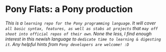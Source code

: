 # Pony Flats: a Pony production

*This is a `learning repo for the Pony programming language`. It will cover `all basic syntax, features, as well as stabs at projects` that `may off shoot into official repos of their own`.  None the less, I find enough interest in this newish language to `dedicate time to learning & digesting it`.  Any helpful hints from `Pony developers are welcome! :D`*
